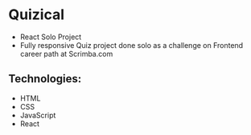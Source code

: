 # Quizical

- React Solo Project
- Fully responsive Quiz project done solo as a challenge on Frontend career path at Scrimba.com 

## Technologies:

* HTML
* CSS
* JavaScript
* React
